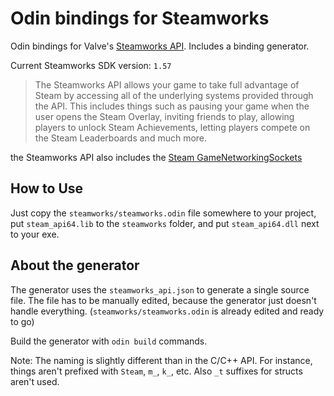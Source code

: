 # Odin bindings for Steamworks
Odin bindings for Valve's [Steamworks API](https://partner.steamgames.com/doc/sdk). Includes a binding generator.

Current Steamworks SDK version: `1.57`

> The Steamworks API allows your game to take full advantage of Steam by accessing all of the underlying systems provided through the API. This includes things such as pausing your game when the user opens the Steam Overlay, inviting friends to play, allowing players to unlock Steam Achievements, letting players compete on the Steam Leaderboards and much more.

the Steamworks API also includes the [Steam GameNetworkingSockets](https://github.com/ValveSoftware/GameNetworkingSockets)

## How to Use
Just copy the `steamworks/steamworks.odin` file somewhere to your project, put `steam_api64.lib` to the `steamworks` folder, and put `steam_api64.dll` next to your exe.

## About the generator
The generator uses the `steamworks_api.json` to generate a single source file. The file has to be manually edited, because
the generator just doesn't handle everything. (`steamworks/steamworks.odin` is already edited and ready to go)

Build the generator with `odin build` commands.

Note: The naming is slightly different than in the C/C++ API. For instance, things aren't prefixed with `Steam`, `m_`, `k_`, etc. Also `_t` suffixes for structs aren't used.
